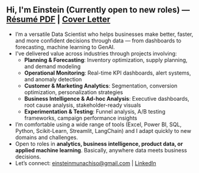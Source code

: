 <h2>Hi, I'm Einstein (Currently open to new roles) — 
 <a href="https://drive.google.com/file/d/1GHRHK9UJ4XgjFGaoqSKJCnMwDVSc0PN3/view?usp=sharing">Résumé PDF</a> | 
 <a href="https://drive.google.com/file/d/1LC_QECg-1Bg_csEs2S7X__bW1C4CFsHz/view?usp=sharing">Cover Letter</a></h2>

- I’m a versatile Data Scientist who helps businesses make better, faster, and more confident decisions through data — from dashboards to forecasting, machine learning to GenAI.
- I’ve delivered value across industries through projects involving:
   - **Planning & Forecasting**: Inventory optimization, supply planning, and demand modeling
   - **Operational Monitoring**: Real-time KPI dashboards, alert systems, and anomaly detection
   - **Customer & Marketing Analytics**: Segmentation, conversion optimization, personalization strategies
   - **Business Intelligence & Ad-hoc Analysis**: Executive dashboards, root cause analysis, stakeholder-ready visuals
   - **Experimentation & Testing**: Funnel analysis, A/B testing frameworks, campaign performance insights
- I’m comfortable using a wide range of tools (Excel, Power BI, SQL, Python, Scikit-Learn, Streamlit, LangChain) and I adapt quickly to new domains and challenges.
- Open to roles in **analytics, business intelligence, product data, or applied machine learning**. Basically, anywhere data meets business decisions.
- Let’s connect: [einsteinmunachiso@gmail.com](mailto:einsteinmunachiso@gmail.com) | [LinkedIn](https://www.linkedin.com/in/einstein-ebereonwu/)
